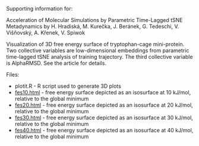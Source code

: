 Supporting information for:

Acceleration of Molecular Simulations by Parametric Time-Lagged tSNE Metadynamics
by
H. Hradiská, M. Kurečka, J. Beránek, G. Tedeschi, V. Višňovský, A. Křenek, V. Spiwok

Visualization of 3D free energy surface of tryptophan-cage
mini-protein. Two collective variables are low-dimensional
embeddings from parametric time-lagged tSNE analysis of training
trajectory. The third collective variable is AlphaRMSD. See the
article for details.

Files:
- plotit.R - R script used to generate 3D plots
- [fes10.html](https://rawcdn.githack.com/spiwokv/ptltsne-visualizations/03d039d3f9e7cb569cdafb639788ca9578f7d11c/fes10.html) - free energy surface depicted as an isosurface at 10 kJ/mol, relative to the global minimum
- [fes20.html](https://rawcdn.githack.com/spiwokv/ptltsne-visualizations/03d039d3f9e7cb569cdafb639788ca9578f7d11c/fes20.html) - free energy surface depicted as an isosurface at 20 kJ/mol, relative to the global minimum
- [fes30.html](https://rawcdn.githack.com/spiwokv/ptltsne-visualizations/03d039d3f9e7cb569cdafb639788ca9578f7d11c/fes30.html) - free energy surface depicted as an isosurface at 30 kJ/mol, relative to the global minimum
- [fes40.html](https://rawcdn.githack.com/spiwokv/ptltsne-visualizations/03d039d3f9e7cb569cdafb639788ca9578f7d11c/fes40.html) - free energy surface depicted as an isosurface at 40 kJ/mol, relative to the global minimum


